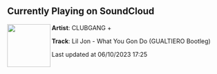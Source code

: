 ## Currently Playing on SoundCloud

[<img align="left" width="100" src="https://i1.sndcdn.com/artworks-yxGyhqJToa9CoBqL-xTVoQw-t500x500.jpg">](https://soundcloud.com/clubgangplus/lil-jon-what-you-gon-do-gualtiero-bootleg)

**Artist**: CLUBGANG + 

**Track**: Lil Jon - What You Gon Do (GUALTIERO Bootleg)

Last updated at 06/10/2023 17:25
